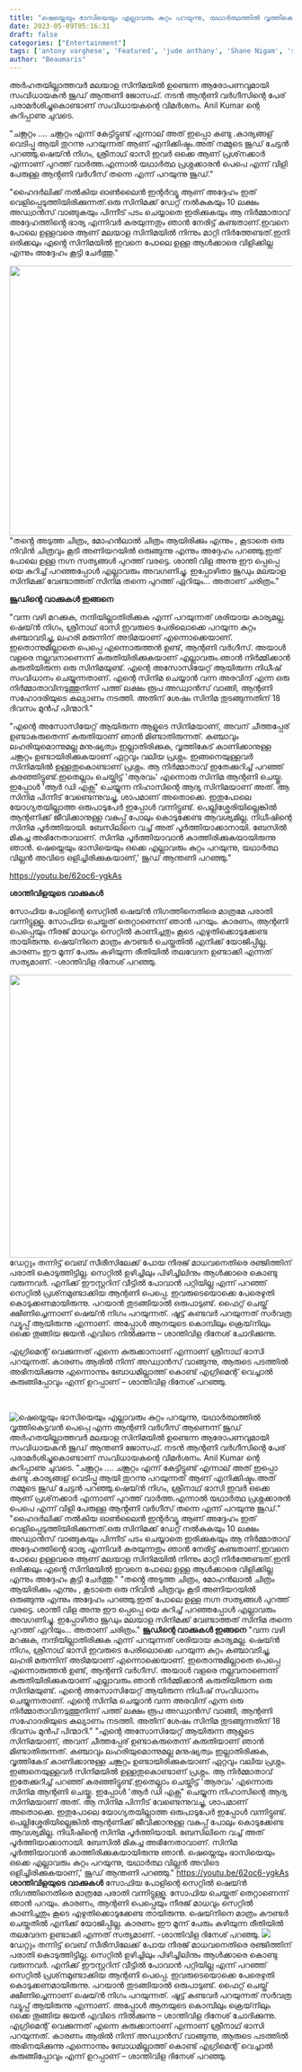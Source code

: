 ```yaml
---
title: "ഷെയ്നെയും ഭാസിയെയും എല്ലാവരും കുറ്റം പറയുന്നു, യഥാർത്ഥത്തിൽ വൃത്തികെട്ടവൻ പെപ്പെ എന്ന ആന്റണി വർഗീസ് ആണെന്ന് ജൂഡ്"
date: 2023-05-09T05:16:31
draft: false
categories: ["Entertainment"]
tags: ['antony varghese', 'Featured', 'jude anthany', 'Shane Nigam', 'sreenath bhasi']
author: "Beaumaris"
---
```


അർഹതയില്ലാത്തവർ മലയാള സിനിമയിൽ ഉണ്ടെന്ന ആരോപണവുമായി സംവിധായകൻ ജൂഡ് ആന്തണി ജോസഫ്. നടൻ ആന്റണി വർഗീസിന്റെ പേര് പരാമർശിച്ചുകൊണ്ടാണ് സംവിധായകന്റെ വിമർശനം. Anil Kumar ന്റെ കുറിപ്പാണു ചുവടെ.

"ചങ്കൂറ്റം .... ചങ്കൂറ്റം എന്ന് കേട്ടിട്ടുണ്ട് എന്നാല് അത് ഇപ്പൊ കണ്ടു .കാര്യങ്ങള് വെടിപ്പു ആയി തുറന്നു പറയുന്നത് ആണ് എനിക്കിഷ്ടം.അത് നമ്മുടെ ജൂഡ് ചേട്ടൻ പറഞ്ഞു.ഷെയ്ൻ നിഗം, ശ്രീനാഥ് ഭാസി ഇവർ ഒക്കെ ആണ് പ്രശ്‌നക്കാർ എന്നാണ് പുറത്ത് വാർത്ത.എന്നാൽ യഥാർത്ഥ പ്രശ്നക്കാരൻ പെപെ എന്ന് വിളി പേരുള്ള ആൻ്റണി വർഗീസ് തന്നെ എന്ന് പറയുന്നു ജൂഡ്."

"ഹൈദർലിക്ക് നൽകിയ ഓൺലൈൻ ഇന്റർവ്യൂ ആണ് അദ്ദേഹം ഇത് വെളിപ്പെടുത്തിയിരിക്കുന്നത്.ഒരു സിനിമക്ക് ഡേറ്റ് നൽകുകയും 10 ലക്ഷം അഡ്വാൻസ് വാങ്ങുകയും പിന്നീട് പടം ചെയ്യാതെ ഇരിക്കുകയും ആ നിർമ്മാതാവ് അദ്ദേഹത്തിൻ്റെ ഭാര്യ എന്നിവർ കരയുന്നതും ഞാൻ നേരിട്ട് കണ്ടതാണ്.ഇവനെ പോലെ ഉള്ളവരെ ആണ് മലയാള സിനിമയിൽ നിന്നും മാറ്റി നിർത്തേണ്ടത്.ഇനി ഒരിക്കലും എൻ്റെ സിനിമയിൽ ഇവനെ പോലെ ഉള്ള ആൾക്കാരെ വിളിക്കില്ല എന്നും അദ്ദേഹം കൂട്ടി ചേർത്തു."

<a href="https://cdn.boolokam.com/articles/2023/05/qddd-1.jpg"><img class="size-large wp-image-394897 aligncenter" src="https://cdn.boolokam.com/articles/2023/05/qddd-1-1024x614.jpg" alt="" width="800" height="480" /></a>"തൻ്റെ അടുത്ത ചിത്രം, മോഹൻലാൽ ചിത്രം ആയിരിക്കും എന്നും , കൂടാതെ ഒരു നിവിൻ ചിത്രവും കൂടി അണിയറയിൽ ഒരുങ്ങുന്നു എന്നും അദ്ദേഹം പറഞ്ഞു.ഇത് പോലെ ഉള്ള നഗ്ന സത്യങ്ങൾ പുറത്ത് വരട്ടെ. ശാന്തി വിള അന്നു ഈ പ്പെപ്പെ യെ കുറിച്ച് പറഞ്ഞപ്പോൾ എല്ലാവരും അവഗണിച്ചു. ഇപ്പോഴിതാ ജൂഡും മലയാള സിനിമക്ക് വേണ്ടാത്തത് സിനിമ തന്നെ പുറത്ത് ഏറിയും... അതാണ് ചരിത്രം."

<strong>ജൂഡിന്റെ വാക്കുകൾ ഇങ്ങനെ</strong>

"വന്ന വഴി മറക്കുക, നന്ദിയില്ലാതിരിക്കുക എന്ന് പറയുന്നത് ശരിയായ കാര്യമല്ല. ഷെയ്ൻ നിഗം, ശ്രീനാഥ് ഭാസി ഇവരുടെ പേരിലൊക്കെ പറയുന്ന കുറ്റം കഞ്ചാവടിച്ചു, ലഹരി മരുന്നിന് അടിമയാണ് എന്നൊക്കെയാണ്. ഇതൊന്നുമില്ലാതെ പെപ്പെ എന്നൊരുത്തൻ ഉണ്ട്, ആന്റണി വർഗീസ്. അയാൾ വളരെ നല്ലവനാണെന്ന് കരുതിയിരിക്കുകയാണ് എല്ലാവരും.ഞാൻ നിർമ്മിക്കാൻ കരുതിയിരുന്ന ഒരു സിനിമയുണ്ട്. എന്റെ അസോസിയേറ്റ് ആയിരുന്ന നിധീഷ് സംവിധാനം ചെയ്യുന്നതാണ്. എന്റെ സിനിമ ചെയ്യാൻ വന്ന അരവിന്ദ് എന്ന ഒരു നിർമ്മാതാവിനടുത്തുനിന്ന് പത്ത് ലക്ഷം രൂപ അഡ്വാൻസ് വാങ്ങി, ആന്റണി സഹോദരിയുടെ കല്യാണം നടത്തി. അതിന് ശേഷം സിനിമ തുടങ്ങുന്നതിന് 18 ദിവസം മുൻപ് പിന്മാറി."

"എന്റെ അസോസിയേറ്റ് ആയിരുന്ന ആളുടെ സിനിമയാണ്, അവന് ചീത്തപ്പേര് ഉണ്ടാകരുതെന്ന് കരുതിയാണ് ഞാൻ മിണ്ടാതിരുന്നത്. കഞ്ചാവും ലഹരിയുമൊന്നുമല്ല മനുഷ്യത്വം ഇല്ലാതിരിക്കുക, വൃത്തികേട് കാണിക്കാനുള്ള ചങ്കൂറ്റം ഉണ്ടായിരിക്കുകയാണ് ഏറ്റവും വലിയ പ്രശ്നം. ഇങ്ങനെയുള്ളവർ സിനിമയിൽ ഉള്ളതുകൊണ്ടാണ് പ്രശ്നം. ആ നിർമ്മാതാവ് ഇതേക്കുറിച്ച് പറഞ്ഞ് കരഞ്ഞിട്ടുണ്ട്.ഇതെല്ലാം ചെയ്തിട്ട് 'ആരവം' എന്നൊരു സിനിമ ആന്റണി ചെയ്തു. ഇപ്പോൾ 'ആർ ഡി എക്സ്' ചെയ്യുന്ന നിഹാസിന്റെ ആദ്യ സിനിമയാണ് അത്. ആ സിനിമ പിന്നീട് വേണ്ടെന്നുവച്ചു, ശാപമാണ് അതൊക്കെ. ഇതുപോലെ യോഗ്യതയില്ലാത്ത ഒരുപാടുപേർ ഇപ്പോൾ വന്നിട്ടുണ്ട്. പെല്ലിശ്ശേരിയില്ലെങ്കിൽ ആന്റണിക്ക് ജീവിക്കാനുള്ള വകുപ്പ് പോലും കൊടുക്കേണ്ട ആവശ്യമില്ല. നിധീഷിന്റെ സിനിമ പൂർത്തിയായി. ബേസിലിനെ വച്ച് അത് പൂർത്തിയാക്കാനായി. ബേസിൽ മികച്ച അഭിനേതാവാണ്. സിനിമ പൂർത്തിയാവാൻ കാത്തിരിക്കുകയായിരുന്നു ഞാൻ. ഷെയ്നെയും ഭാസിയെയും ഒക്കെ എല്ലാവരും കുറ്റം പറയുന്നു, യഥാർത്ഥ വില്ലൻ അവിടെ ഒളിച്ചിരിക്കുകയാണ്,' ജൂഡ് ആന്തണി പറഞ്ഞു."

https://youtu.be/62oc6-ygkAs

<strong>ശാന്തിവിളയുടെ വാക്കുകൾ </strong>

സോഫിയ പോളിന്റെ സെറ്റില്‍ ഷെയ്ന്‍ നിഗത്തിനെതിരെ മാത്രമേ പരാതി വന്നിട്ടുള്ളൂ. സോഫിയ ചെയ്തത് തെറ്റാണെന്ന് ഞാന്‍ പറയും. കാരണം, ആന്റണി പെപ്പെയും നീരജ് മാധവും സെറ്റില്‍ കാണിച്ചതും കൂടെ എഴുതിക്കൊടുക്കേണ്ട തായിരുന്നു. ഷെയ്‌നിനെ മാത്രം കൗണ്ടര്‍ ചെയ്തതില്‍ എനിക്ക് യോജിപ്പില്ല. കാരണം ഈ മൂന്ന് പേരും കഴിയുന്ന രീതിയില്‍ തലവേദന ഉണ്ടാക്കി എന്നത് സത്യമാണ്. -ശാന്തിവിള ദിനേശ് പറഞ്ഞു.

<a href="https://cdn.boolokam.com/articles/2023/05/dqddd-1.webp"><img class=" wp-image-394898 aligncenter" src="https://cdn.boolokam.com/articles/2023/05/dqddd-1.webp" alt="" width="893" height="503" /></a>ഡേറ്റും തന്നിട്ട് വെബ് സീരീസിലേക്ക് പോയ നീരജ് മാധവനെതിരെ രഞ്ജിത്തിന് പരാതി കൊടുത്തിട്ടില്ല. സെറ്റില്‍ ഉഴിച്ചിലും പിഴിച്ചിലിനും ആള്‍ക്കാരെ കൊണ്ടു വരുന്നവർ. എനിക്ക് ഈസ്റ്ററിന് വീട്ടില്‍ പോവാന്‍ പറ്റിയില്ല എന്ന് പറഞ്ഞ് സെറ്റില്‍ പ്രശ്‌നമുണ്ടാക്കിയ ആന്റണി പെപ്പെ. ഇവരുടെയൊക്കെ പേരെഴുതി കൊടുക്കണമായിരുന്നു. പറയാന്‍ തുടങ്ങിയാല്‍ ഒരുപാടുണ്ട്. ഫൈറ്റ് ചെയ്ത് ക്ഷീണിച്ചെന്നാണ് ഷെയ്ന്‍ നിഗം പറയുന്നത്. ഷൂട്ട് കണ്ടവര്‍ പറയുന്നത് സര്‍വത്ര ഡ്യൂപ്പ് ആയിരുന്നു എന്നാണ്. അപ്പോൾ ആനയുടെ കൊമ്പിലും ക്രെയ്‌നിലും ഒക്കെ തൂങ്ങിയ ജയന്‍ എവിടെ നില്‍ക്കുന്നു – ശാന്തിവിള ദിനേശ് ചോദിക്കുന്നു.

എഗ്രിമെന്റ് വെക്കുന്നത് എന്നെ കുരുക്കാനാണ് എന്നാണ് ശ്രീനാഥ് ഭാസി പറയുന്നത്. കാരണം ആരില്‍ നിന്ന് അഡ്വാന്‍സ് വാങ്ങുന്നു, ആരുടെ പടത്തില്‍ അഭിനയിക്കുന്നു എന്നൊന്നും ബോധമില്ലാത്ത് കൊണ്ട് എഗ്രിമെന്റ് വെച്ചാല്‍ കുരുങ്ങിപ്പോവും എന്ന് ഉറപ്പാണ് – ശാന്തിവിള ദിനേശ് പറഞ്ഞു.

&nbsp;


![ഷെയ്നെയും ഭാസിയെയും എല്ലാവരും കുറ്റം പറയുന്നു, യഥാർത്ഥത്തിൽ വൃത്തികെട്ടവൻ പെപ്പെ എന്ന ആന്റണി വർഗീസ് ആണെന്ന് ജൂഡ്](https://cdn.boolokam.com/articles/2023/05/qddd-1-1024x614.jpg)അർഹതയില്ലാത്തവർ മലയാള സിനിമയിൽ ഉണ്ടെന്ന ആരോപണവുമായി സംവിധായകൻ ജൂഡ് ആന്തണി ജോസഫ്. നടൻ ആന്റണി വർഗീസിന്റെ പേര് പരാമർശിച്ചുകൊണ്ടാണ് സംവിധായകന്റെ വിമർശനം. Anil Kumar ന്റെ കുറിപ്പാണു ചുവടെ. "ചങ്കൂറ്റം .... ചങ്കൂറ്റം എന്ന് കേട്ടിട്ടുണ്ട് എന്നാല് അത് ഇപ്പൊ കണ്ടു .കാര്യങ്ങള് വെടിപ്പു ആയി തുറന്നു പറയുന്നത് ആണ് എനിക്കിഷ്ടം.അത് നമ്മുടെ ജൂഡ് ചേട്ടൻ പറഞ്ഞു.ഷെയ്ൻ നിഗം, ശ്രീനാഥ് ഭാസി ഇവർ ഒക്കെ ആണ് പ്രശ്‌നക്കാർ എന്നാണ് പുറത്ത് വാർത്ത.എന്നാൽ യഥാർത്ഥ പ്രശ്നക്കാരൻ പെപെ എന്ന് വിളി പേരുള്ള ആൻ്റണി വർഗീസ് തന്നെ എന്ന് പറയുന്നു ജൂഡ്." "ഹൈദർലിക്ക് നൽകിയ ഓൺലൈൻ ഇന്റർവ്യൂ ആണ് അദ്ദേഹം ഇത് വെളിപ്പെടുത്തിയിരിക്കുന്നത്.ഒരു സിനിമക്ക് ഡേറ്റ് നൽകുകയും 10 ലക്ഷം അഡ്വാൻസ് വാങ്ങുകയും പിന്നീട് പടം ചെയ്യാതെ ഇരിക്കുകയും ആ നിർമ്മാതാവ് അദ്ദേഹത്തിൻ്റെ ഭാര്യ എന്നിവർ കരയുന്നതും ഞാൻ നേരിട്ട് കണ്ടതാണ്.ഇവനെ പോലെ ഉള്ളവരെ ആണ് മലയാള സിനിമയിൽ നിന്നും മാറ്റി നിർത്തേണ്ടത്.ഇനി ഒരിക്കലും എൻ്റെ സിനിമയിൽ ഇവനെ പോലെ ഉള്ള ആൾക്കാരെ വിളിക്കില്ല എന്നും അദ്ദേഹം കൂട്ടി ചേർത്തു." [](https://cdn.boolokam.com/articles/2023/05/qddd-1.jpg)"തൻ്റെ അടുത്ത ചിത്രം, മോഹൻലാൽ ചിത്രം ആയിരിക്കും എന്നും , കൂടാതെ ഒരു നിവിൻ ചിത്രവും കൂടി അണിയറയിൽ ഒരുങ്ങുന്നു എന്നും അദ്ദേഹം പറഞ്ഞു.ഇത് പോലെ ഉള്ള നഗ്ന സത്യങ്ങൾ പുറത്ത് വരട്ടെ. ശാന്തി വിള അന്നു ഈ പ്പെപ്പെ യെ കുറിച്ച് പറഞ്ഞപ്പോൾ എല്ലാവരും അവഗണിച്ചു. ഇപ്പോഴിതാ ജൂഡും മലയാള സിനിമക്ക് വേണ്ടാത്തത് സിനിമ തന്നെ പുറത്ത് ഏറിയും... അതാണ് ചരിത്രം." **ജൂഡിന്റെ വാക്കുകൾ ഇങ്ങനെ** "വന്ന വഴി മറക്കുക, നന്ദിയില്ലാതിരിക്കുക എന്ന് പറയുന്നത് ശരിയായ കാര്യമല്ല. ഷെയ്ൻ നിഗം, ശ്രീനാഥ് ഭാസി ഇവരുടെ പേരിലൊക്കെ പറയുന്ന കുറ്റം കഞ്ചാവടിച്ചു, ലഹരി മരുന്നിന് അടിമയാണ് എന്നൊക്കെയാണ്. ഇതൊന്നുമില്ലാതെ പെപ്പെ എന്നൊരുത്തൻ ഉണ്ട്, ആന്റണി വർഗീസ്. അയാൾ വളരെ നല്ലവനാണെന്ന് കരുതിയിരിക്കുകയാണ് എല്ലാവരും.ഞാൻ നിർമ്മിക്കാൻ കരുതിയിരുന്ന ഒരു സിനിമയുണ്ട്. എന്റെ അസോസിയേറ്റ് ആയിരുന്ന നിധീഷ് സംവിധാനം ചെയ്യുന്നതാണ്. എന്റെ സിനിമ ചെയ്യാൻ വന്ന അരവിന്ദ് എന്ന ഒരു നിർമ്മാതാവിനടുത്തുനിന്ന് പത്ത് ലക്ഷം രൂപ അഡ്വാൻസ് വാങ്ങി, ആന്റണി സഹോദരിയുടെ കല്യാണം നടത്തി. അതിന് ശേഷം സിനിമ തുടങ്ങുന്നതിന് 18 ദിവസം മുൻപ് പിന്മാറി." "എന്റെ അസോസിയേറ്റ് ആയിരുന്ന ആളുടെ സിനിമയാണ്, അവന് ചീത്തപ്പേര് ഉണ്ടാകരുതെന്ന് കരുതിയാണ് ഞാൻ മിണ്ടാതിരുന്നത്. കഞ്ചാവും ലഹരിയുമൊന്നുമല്ല മനുഷ്യത്വം ഇല്ലാതിരിക്കുക, വൃത്തികേട് കാണിക്കാനുള്ള ചങ്കൂറ്റം ഉണ്ടായിരിക്കുകയാണ് ഏറ്റവും വലിയ പ്രശ്നം. ഇങ്ങനെയുള്ളവർ സിനിമയിൽ ഉള്ളതുകൊണ്ടാണ് പ്രശ്നം. ആ നിർമ്മാതാവ് ഇതേക്കുറിച്ച് പറഞ്ഞ് കരഞ്ഞിട്ടുണ്ട്.ഇതെല്ലാം ചെയ്തിട്ട് 'ആരവം' എന്നൊരു സിനിമ ആന്റണി ചെയ്തു. ഇപ്പോൾ 'ആർ ഡി എക്സ്' ചെയ്യുന്ന നിഹാസിന്റെ ആദ്യ സിനിമയാണ് അത്. ആ സിനിമ പിന്നീട് വേണ്ടെന്നുവച്ചു, ശാപമാണ് അതൊക്കെ. ഇതുപോലെ യോഗ്യതയില്ലാത്ത ഒരുപാടുപേർ ഇപ്പോൾ വന്നിട്ടുണ്ട്. പെല്ലിശ്ശേരിയില്ലെങ്കിൽ ആന്റണിക്ക് ജീവിക്കാനുള്ള വകുപ്പ് പോലും കൊടുക്കേണ്ട ആവശ്യമില്ല. നിധീഷിന്റെ സിനിമ പൂർത്തിയായി. ബേസിലിനെ വച്ച് അത് പൂർത്തിയാക്കാനായി. ബേസിൽ മികച്ച അഭിനേതാവാണ്. സിനിമ പൂർത്തിയാവാൻ കാത്തിരിക്കുകയായിരുന്നു ഞാൻ. ഷെയ്നെയും ഭാസിയെയും ഒക്കെ എല്ലാവരും കുറ്റം പറയുന്നു, യഥാർത്ഥ വില്ലൻ അവിടെ ഒളിച്ചിരിക്കുകയാണ്,' ജൂഡ് ആന്തണി പറഞ്ഞു." https://youtu.be/62oc6-ygkAs **ശാന്തിവിളയുടെ വാക്കുകൾ** സോഫിയ പോളിന്റെ സെറ്റില്‍ ഷെയ്ന്‍ നിഗത്തിനെതിരെ മാത്രമേ പരാതി വന്നിട്ടുള്ളൂ. സോഫിയ ചെയ്തത് തെറ്റാണെന്ന് ഞാന്‍ പറയും. കാരണം, ആന്റണി പെപ്പെയും നീരജ് മാധവും സെറ്റില്‍ കാണിച്ചതും കൂടെ എഴുതിക്കൊടുക്കേണ്ട തായിരുന്നു. ഷെയ്‌നിനെ മാത്രം കൗണ്ടര്‍ ചെയ്തതില്‍ എനിക്ക് യോജിപ്പില്ല. കാരണം ഈ മൂന്ന് പേരും കഴിയുന്ന രീതിയില്‍ തലവേദന ഉണ്ടാക്കി എന്നത് സത്യമാണ്. -ശാന്തിവിള ദിനേശ് പറഞ്ഞു. [![](https://cdn.boolokam.com/articles/2023/05/dqddd-1.webp)](https://cdn.boolokam.com/articles/2023/05/dqddd-1.webp)ഡേറ്റും തന്നിട്ട് വെബ് സീരീസിലേക്ക് പോയ നീരജ് മാധവനെതിരെ രഞ്ജിത്തിന് പരാതി കൊടുത്തിട്ടില്ല. സെറ്റില്‍ ഉഴിച്ചിലും പിഴിച്ചിലിനും ആള്‍ക്കാരെ കൊണ്ടു വരുന്നവർ. എനിക്ക് ഈസ്റ്ററിന് വീട്ടില്‍ പോവാന്‍ പറ്റിയില്ല എന്ന് പറഞ്ഞ് സെറ്റില്‍ പ്രശ്‌നമുണ്ടാക്കിയ ആന്റണി പെപ്പെ. ഇവരുടെയൊക്കെ പേരെഴുതി കൊടുക്കണമായിരുന്നു. പറയാന്‍ തുടങ്ങിയാല്‍ ഒരുപാടുണ്ട്. ഫൈറ്റ് ചെയ്ത് ക്ഷീണിച്ചെന്നാണ് ഷെയ്ന്‍ നിഗം പറയുന്നത്. ഷൂട്ട് കണ്ടവര്‍ പറയുന്നത് സര്‍വത്ര ഡ്യൂപ്പ് ആയിരുന്നു എന്നാണ്. അപ്പോൾ ആനയുടെ കൊമ്പിലും ക്രെയ്‌നിലും ഒക്കെ തൂങ്ങിയ ജയന്‍ എവിടെ നില്‍ക്കുന്നു – ശാന്തിവിള ദിനേശ് ചോദിക്കുന്നു. എഗ്രിമെന്റ് വെക്കുന്നത് എന്നെ കുരുക്കാനാണ് എന്നാണ് ശ്രീനാഥ് ഭാസി പറയുന്നത്. കാരണം ആരില്‍ നിന്ന് അഡ്വാന്‍സ് വാങ്ങുന്നു, ആരുടെ പടത്തില്‍ അഭിനയിക്കുന്നു എന്നൊന്നും ബോധമില്ലാത്ത് കൊണ്ട് എഗ്രിമെന്റ് വെച്ചാല്‍ കുരുങ്ങിപ്പോവും എന്ന് ഉറപ്പാണ് – ശാന്തിവിള ദിനേശ് പറഞ്ഞു. 
